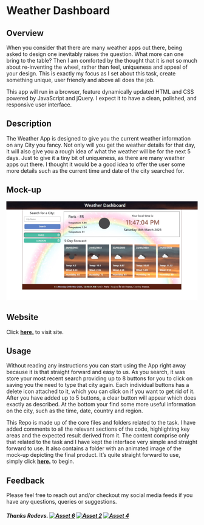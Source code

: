 # Weather Dashboard

## Overview

When you consider that there are many weather apps out there, being asked to design one inevitably raises the question. What more can one bring to the table? Then I am comforted by the thought that it is not so much about re-inventing the wheel, rather than feel, uniqueness and appeal of your design.  This is exactly my focus as I set about this task, create something unique, user friendly and above all does the job.

This app will run in a browser, feature dynamically updated HTML and CSS powered by JavaScript and jQuery. I expect it to have a clean, polished, and responsive user interface. 


## Description

The Weather App is designed to give you the current weather information on any City you fancy. Not only will you get the weather details for that day, it will also give you a rough idea of what the weather will be for the next 5 days. Just to give it a tiny bit of uniqueness, as there are many weather apps out there. I thought it would be a good idea to offer the user some more details such as the current time and date of the city searched for. 

## Mock-up

![The following image illustrates the looks and functionality of the interface:](./assets/Mockup/Weather-Dash-Mock-up.jpg)

## Website
Click [**here.**](https://rodev-apps.github.io/Weather-Dashboard/) to visit site.

## Usage
Without reading any instructions you can start using the App right away because it is that straight forward and easy to us. As you search, it was store your most recent search providing up to 8 buttons for you to click on saving you the need to type that city again. Each individual buttons has a delete icon attached to it, which you can click on if you want to get rid of it. After you have added up to 5 buttons, a clear button will appear which does exactly as described. At the bottom your find some more useful information on the city, such as the time, date, country and region. 

This Repo is made up of the core files and folders related to the task. I have added comments to all the relevant sections of the code, highlighting key areas and the expected result derived from it. The content comprise only that related to the task and I have kept the interface very simple and straight forward to use. It also contains a folder with an animated image of the mock-up depicting the final product. It’s quite straight forward to use, simply click [**here.**](https://rodev-apps.github.io/Weather-Dashboard/) to begin.

## Feedback

Please feel free to reach out and/or checkout my social media feeds if you have any questions, queries or suggestions. 
##### Thanks Rodevs. [![Asset 6](https://github.com/user-attachments/assets/68f9789a-068a-41f9-a5b0-4c2c3ae10024)](https://www.linkedin.com/in/rodevs/)  [![Asset 2](https://github.com/user-attachments/assets/2c92f667-8613-4e33-aa9c-75281f2feb48)](https://www.facebook.com/profile.php?id=100095082984128)  [![Asset 4](https://github.com/user-attachments/assets/8b09094b-81d7-403e-9c08-980b28dc4c67)](https://x.com/Rodevs23?mx=2)

